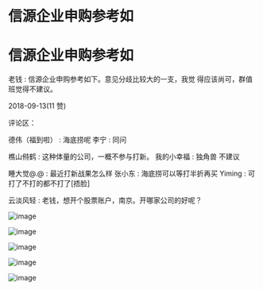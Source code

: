 # 信源企业申购参考如

# 信源企业申购参考如

老钱 : 信源企业申购参考如下。意见分歧比较大的一支，我觉 得应该尚可，群值班觉得不建议。

2018-09-13(11 赞)

评论区：

德伟（福到啦） : 海底捞呢 李宁 : 同问

樵山偫鹤 : 这种体量的公司，一概不参与打新。 我的小幸福 : 独角兽 不建议

睡大觉@.@ : 最近打新战果怎么样 张小东 : 海底捞可以等打半折再买 Yiming : 可打了不打的都不打了[捂脸]

云淡风轻 : 老钱，想开个股票账户，南京。开哪家公司的好呢？

![image](img/Image_444.png)

![image](img/Image_445.png)

![image](img/Image_446.png)

![image](img/Image_447.png)

![image](img/Image_448.png)